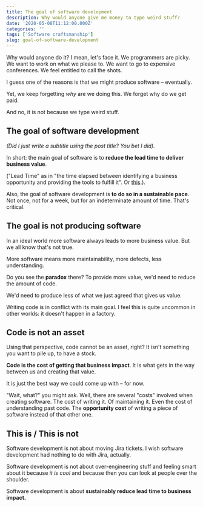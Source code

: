 ```yaml
---
title: The goal of software development
description: Why would anyone give me money to type weird stuff?
date: '2020-05-08T11:12:00.000Z'
categories: ''
tags: ['Software craftsmanship']
slug: goal-of-software-development
---
```


Why would anyone do it? I mean, let's face it. We programmers are picky. We want to work on what we please to. We want to go to expensive conferences. We feel entitled to call the shots.

I guess one of the reasons is that we might produce software – eventually.

Yet, we keep forgetting *why* are we doing this. We forget why do we get paid.

And no, it is not because we type weird stuff.

## The goal of software development

*(Did I just write a subtitle using the post title? You bet I did).*

In short: the main goal of software is to **reduce the lead time to deliver business value**.

("Lead Time" as in "the time elapsed between identifying a business opportunity and providing the tools to fulfill it". Or [this](https://leanandkanban.wordpress.com/2009/04/18/lead-time-vs-cycle-time/).).

Also, the goal of software development is **to do so in a sustainable pace**. Not once, not for a week, but for an indeterminate amount of time. That's critical.

## The goal is not producing software

In an ideal world more software always leads to more business value. But we all know that's not true.

More software means more maintainability, more defects, less understanding.

Do you see the **paradox** there? To provide more value, we'd need to reduce the amount of code.

We'd need to produce less of what we just agreed that gives us value.

Writing code is in conflict with its main goal. I feel this is quite uncommon in other worlds: it doesn't happen in a factory.

## Code is not an asset

Using that perspective, code cannot be an asset, right? It isn't something you want to pile up, to have a stock.

**Code is the cost of getting that business impact**. It is what gets in the way between us and creating that value.

It is just the best way we could come up with – for now.

"Wait, what?" you might ask. Well, there are several "costs" involved when creating software. The cost of writing it. Of maintaining it. Even the cost of understanding past code. The **opportunity cost** of writing a piece of software instead of that other one.

## This is / This is not

Software development is not about moving Jira tickets. I wish software development had nothing to do with Jira, actually.

Software development is not about over-engineering stuff and feeling smart about it because *it is cool* and because then you can look at people over the shoulder.

Software development is about **sustainably reduce lead time to business impact.**

